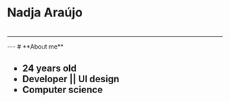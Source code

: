 # **Nadja Araújo** <h1>
 <hr/>
  ---
# **About me** <h2>

* 24 years old
* Developer ||  UI design
* Computer science
